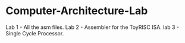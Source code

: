 # Computer-Architecture-Lab
Lab 1 - All the asm files.
Lab 2 - Assembler for the ToyRISC ISA.
lab 3 - Single Cycle Processor.
